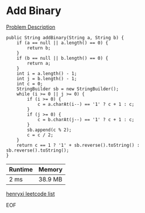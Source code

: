 # Add Binary
[Problem Description](https://leetcode.com/problems/add-binary/)

```
public String addBinary(String a, String b) {
    if (a == null || a.length() == 0) {
        return b;
    }
    if (b == null || b.length() == 0) {
        return a;
    }
    int i = a.length() - 1;
    int j = b.length() - 1;
    int c = 0;
    StringBuilder sb = new StringBuilder();
    while (i >= 0 || j >= 0) {
        if (i >= 0) {
            c = a.charAt(i--) == '1' ? c + 1 : c;
        }
        if (j >= 0) {
            c = b.charAt(j--) == '1' ? c + 1 : c;
        }
        sb.append(c % 2);
        c = c / 2;
    }
    return c == 1 ? '1' + sb.reverse().toString() : sb.reverse().toString();
}
```

| Runtime       | Memory     | 
| :------------- | :---------- |
| 2 ms | 38.9 MB	   |


[henryxi leetcode list](http://www.henryxi.com/leetcode)

EOF